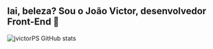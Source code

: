 <h2>Iai, beleza? Sou o João Victor, desenvolvedor Front-End 👋</h2>

![jvictorPS GitHub stats](https://github-readme-stats.vercel.app/api?username=jvictorPS&show_icons=true&theme=tokyonight)
